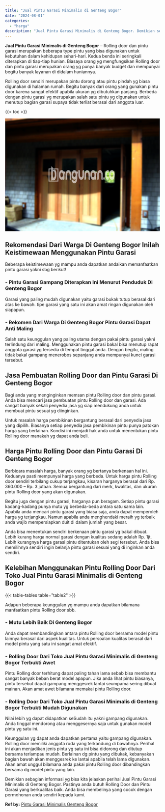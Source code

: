 ```yaml
---
title: "Jual Pintu Garasi Minimalis di Genteng Bogor"
date: "2024-08-01"
categories: 
  - "harga"
description: "Jual Pintu Garasi Minimalis di Genteng Bogor. Demikian sebagian informasi yg bisa kita jelaskan perihal Jual Pintu Garasi Minimalis di Genteng Bogor. Pastiny..."
---
```


**Jual Pintu Garasi Minimalis di Genteng Bogor** – Rolling door dan pintu garasi merupakan beberapa type pintu yang bisa digunakan untuk kebutuhan dalam kehidupan sehari-hari. Kedua benda ini seringkali diterapkan di tiap-tiap hunian. Biasaya orang yg mengfungsikan Rolling door dan pintu garasi merupakan orang yg punya banyak budget dan mempunyai begitu banyak layanan di didalam huniannya.

Rolling door sendiri merupakan pintu dorong atau pintu pindah yg biasa digunakan di halaman rumah. Begitu banyak dari orang yang gunakan pintu door karena sangat efektif apabila ukuran yg dibutuhkan panjang. Berbeda dengan pintu garasi yg merupakan salah satu pintu yg digunakan untuk menutup bagian garasi supaya tidak terliat berasal dari anggota luar.

{{< toc >}}

![Jual Pintu Garasi Minimalis di Genteng Bogor](/images/pintu-garasi-61.png)

## Rekomendasi Dari Warga Di Genteng Bogor Inilah Keistimewaan Menggunakan Pintu Garasi

Beberapa keistimewaan yg mampu anda dapatkan andaikan memanfaatkan pintu garasi yakni sbg berikut!

### \- Pintu Garasi Gampang Diterapkan Ini Menurut Penduduk Di Genteng Bogor

Garasi yang paling mudah digunakan yaitu garasi bukak tutup berasal dari atas ke bawah. tipe garasi yang satu ini akan amat ringan digunakan oleh siapapun.

### \- Rekomen Dari Warga Di Genteng Bogor Pintu Garasi Dapat Anti Maling

Salah satu keunggulan yang paling utama dengan pakai pintu garasi yakni terlindung dari maling. Menggunakan pintu garasi bakal bisa menutup rapat anggota garasi yg tersedia di tempat tinggal anda. Dengan begitu, maling tidak bakal gampang menerobos sepanjang anda mempunyai kunci garasi tersebut.

## Jasa Pembuatan Rolling Door dan Pintu Garasi Di Genteng Bogor

Bagi anda yang menginginkan memsan pintu Rolling door dan pintu garasi. Anda bisa mencari jasa pembuatan pintu Rolling door dan garasi. Ada sangat banyak sekali penyedia jasa yg siap mendukung anda untuk membuat pintu sesuai yg diinginkan.

Untuk masalah harga pembikinan bergantung berasal dari penyedia jasa yang dipilih. Biasanya setiap penyedia jasa pembikinan pintu punya patokan harga yang berlainan. Kondisi ini menjadi hak anda untuk menentukan pintu Rolling door manakah yg dapat anda beli.

## Harga Pintu Rolling Door dan Pintu Garasi Di Genteng Bogor

Berbicara masalah harga, banyak orang yg bertanya berkenaan hal ini. Keduanya pasti mempunyai harga yang berbeda. Untuk harga pintu Rolling door sendiri terbilang cukup terjangkau, kisaran harganya berasal dari Rp. 360.000 – Rp. 3 jutaan. Semua bergantung dari merk, kwalitas, dan ukuran pintu Rolling door yang akan digunakan.

Begitu juga dengan pintu garasi, harganya pun beragam. Setiap pintu garasi kadang-kadang punya mutu yg berbeda-beda antara satu sama lain. Apabila anda mencari pintu garasi yang biasa saja, anda dapat memperoleh harga yg terjangkau. Namun apabila anda menghendaki meraih yg terbaik anda wajib mempersiapkan duit di dalam jumlah yang besar.

Anda bisa menentukan sendiri berkenaan pintu garasi yg bakal dibuat. Lebih kurang harga normal garasi dengan kualitas sedang adalah Rp. 1jt. Lebih kurangnya harga garasi pintu ditentukan oleh segi tersebut. Anda bisa memilihnya sendiri ingin belanja pintu garasi sesuai yang di inginkan anda sendiri.

## Kelebihan Menggunakan Pintu Rolling Door Dari Toko Jual Pintu Garasi Minimalis di Genteng Bogor

{{< table-tables table="table2" >}}

Adapun beberapa keunggulan yg mampu anda dapatkan bilamana manfaatkan pintu Rolling door sbb.

### \- Mutu Lebih Baik Di Genteng Bogor

Anda dapat membandingkan antara pintu Rolling door bersama model pintu lainnya berasal dari aspek kualitas. Untuk persoalan kualitas berasal dari model pintu yang satu ini sangat amat efektif.

### \- Rolling Door Dari Toko Jual Pintu Garasi Minimalis di Genteng Bogor Terbukti Awet

Pintu Rolling door terhitung dapat paling tahan lama sebab bisa membantu sangat banyak beban berat model apapun. Jika anda lihat pintu biasanya, pintu tersebut dapat gampang menggesrek lantai seumpama sering dibuat mainan. Akan amat awet bilamana memakai pintu Rolling door.

### \- Rolling Door Dari Toko Jual Pintu Garasi Minimalis di Genteng Bogor Terbukti Mudah Digunakan

Nilai lebih yg dapat didapatkan seSudah itu yakni gampang digunakan. Anda tinggal mendorong atau menggesernya saja untuk gunakan model pintu yg satu ini.

Keunggulan yg dapat anda dapatkan pertama yaitu gampang digunakan. Rolling door memiliki anggota roda yang terkandung di bawahnya. Perihal ini akan menjadikan jenis pintu yg satu ini bisa didorong dan ditutup bersama terlampau mudah. Berlainan dg pintu yang dibukak, kebanyakan bagian bawah akan menggesrek ke lantai apabila telah lama digunakan. Akan amat unggul bilamana anda pakai pintu Rolling door dibandingkan bersama dg model pintu yang lain.

Demikian sebagian informasi yg bisa kita jelaskan perihal Jual Pintu Garasi Minimalis di Genteng Bogor. Pastinya anda butuh Rolling Door dan Pintu Garasi yang berkualitas baik. Anda bisa membelinya yang cocok dengan permohonan anda sendiri kepada kami.

**Ref by:** [Pintu Garasi Minimalis Genteng Bogor](https://id.wikipedia.org/wiki/Pintu)
